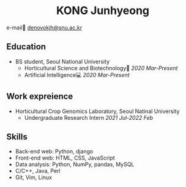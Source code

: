 <div align="center"><h1>KONG Junhyeong</h1></div>

e-mail:e-mail: denovokjh@snu.ac.kr

## Education
- BS student, Seoul National University
  * Horticultural Science and Biotechnology:blossom:   *2020 Mar-Present*
  * Artificial Intelligence:computer:   *2020 Mar-Present*

## Work expreience
- Horticultural Crop Genomics Laboratory, Seoul Natinal University
  * Undergraduate Research Intern   *2021 Jul-2022 Feb*

## Skills
- Back-end web: Python, django
- Front-end web: HTML, CSS, JavaScript
- Data analysis: Python, NumPy, pandas, MySQL
- C/C++, Java, Perl
- Git, Vim, Linux

<!--
### Hi there 👋
**Junhyeong02/Junhyeong02** is a ✨ _special_ ✨ repository because its `README.md` (this file) appears on your GitHub profile.

Here are some ideas to get you started:

- 🔭 I’m currently working on ...
- 🌱 I’m currently learning ...
- 👯 I’m looking to collaborate on ...
- 🤔 I’m looking for help with ...
- 💬 Ask me about ...
- 📫 How to reach me: ...
- 😄 Pronouns: ...
- ⚡ Fun fact: ...
-->
